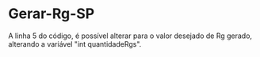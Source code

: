 # Gerar-Rg-SP

A linha 5 do código, é possível alterar para o valor desejado de Rg gerado, alterando a variável "int quantidadeRgs".
